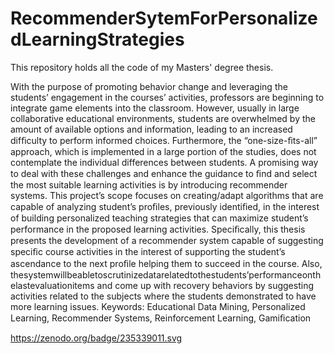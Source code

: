 # RecommenderSytemForPersonalizedLearningStrategies
This repository holds all the code of my Masters' degree thesis.


With the purpose of promoting behavior change and leveraging the students’ engagement in the courses’ activities, professors are beginning to integrate game elements into the classroom. However, usually in large collaborative educational environments, students are overwhelmed by the amount of available options and information, leading to an increased difﬁculty to perform informed choices. Furthermore, the “one-size-ﬁts-all” approach, which is implemented in a large portion of the studies, does not contemplate the individual differences between students. A promising way to deal with these challenges and enhance the guidance to ﬁnd and select the most suitable learning activities is by introducing recommender systems. This project’s scope focuses on creating/adapt algorithms that are capable of analyzing student’s proﬁles, previously identiﬁed, in the interest of building personalized teaching strategies that can maximize student’s performance in the proposed learning activities. Speciﬁcally, this thesis presents the development of a recommender system capable of suggesting speciﬁc course activities in the interest of supporting the student’s ascendance to the next proﬁle helping them to succeed in the course. Also, thesystemwillbeabletoscrutinizedatarelatedtothestudents’performanceonthelastevaluationitems and come up with recovery behaviors by suggesting activities related to the subjects where the students demonstrated to have more learning issues. Keywords: Educational Data Mining, Personalized Learning, Recommender Systems, Reinforcement Learning, Gamiﬁcation





https://zenodo.org/badge/235339011.svg
